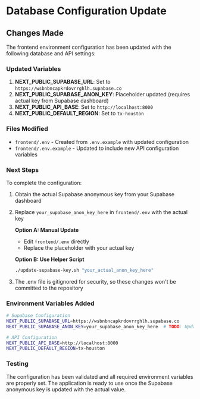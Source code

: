 # Database Configuration Update

## Changes Made

The frontend environment configuration has been updated with the following database and API settings:

### Updated Variables

1. **NEXT_PUBLIC_SUPABASE_URL**: Set to `https://wsbnbncapkrdovrrghlh.supabase.co`
2. **NEXT_PUBLIC_SUPABASE_ANON_KEY**: Placeholder updated (requires actual key from Supabase dashboard)
3. **NEXT_PUBLIC_API_BASE**: Set to `http://localhost:8000`
4. **NEXT_PUBLIC_DEFAULT_REGION**: Set to `tx-houston`

### Files Modified

- `frontend/.env` - Created from `.env.example` with updated configuration
- `frontend/.env.example` - Updated to include new API configuration variables

### Next Steps

To complete the configuration:

1. Obtain the actual Supabase anonymous key from your Supabase dashboard
2. Replace `your_supabase_anon_key_here` in `frontend/.env` with the actual key
   
   **Option A: Manual Update**
   - Edit `frontend/.env` directly
   - Replace the placeholder with your actual key
   
   **Option B: Use Helper Script**
   ```bash
   ./update-supabase-key.sh "your_actual_anon_key_here"
   ```

3. The .env file is gitignored for security, so these changes won't be committed to the repository

### Environment Variables Added

```bash
# Supabase Configuration
NEXT_PUBLIC_SUPABASE_URL=https://wsbnbncapkrdovrrghlh.supabase.co
NEXT_PUBLIC_SUPABASE_ANON_KEY=your_supabase_anon_key_here  # TODO: Update with actual key

# API Configuration  
NEXT_PUBLIC_API_BASE=http://localhost:8000
NEXT_PUBLIC_DEFAULT_REGION=tx-houston
```

### Testing

The configuration has been validated and all required environment variables are properly set. The application is ready to use once the Supabase anonymous key is updated with the actual value.